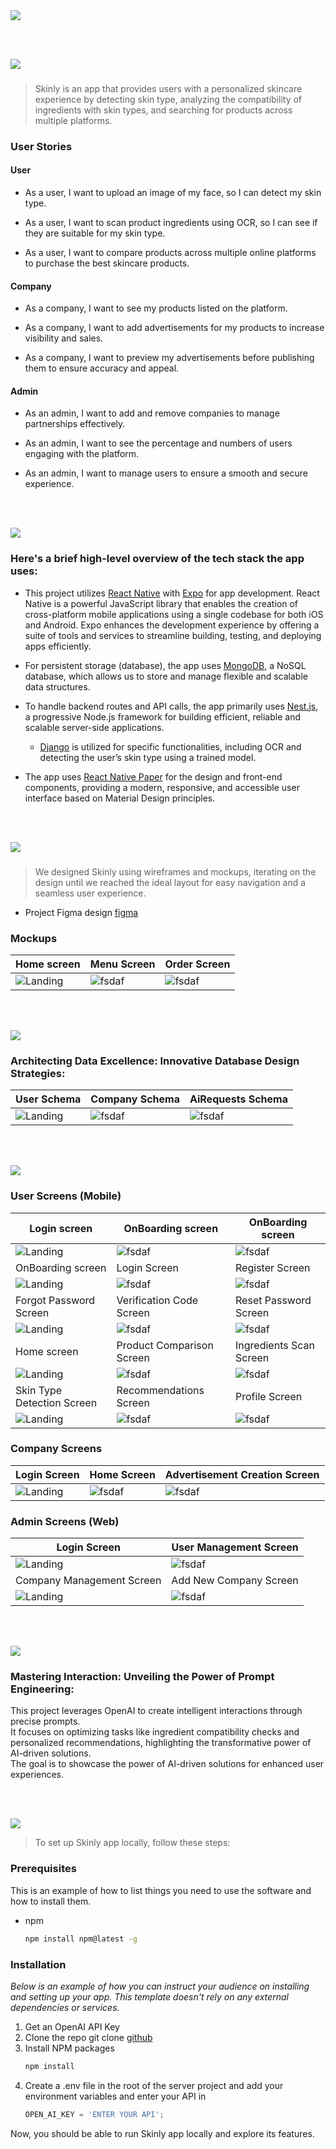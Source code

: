 <img src="./readme/title1.svg"/>

<br><br>

<!-- project philosophy -->
<img src="./readme/title2.svg"/>

###

> Skinly is an app that provides users with a personalized skincare experience by detecting skin type, analyzing the compatibility of ingredients with skin types, and searching for products across multiple platforms.


### User Stories
#### User

- As a user, I want to upload an image of my face, so I can detect my skin type.

- As a user, I want to scan product ingredients using OCR, so I can see if they are suitable for my skin type.

- As a user, I want to compare products across multiple online platforms to purchase the best skincare products.


#### Company
- As a company, I want to see my products listed on the platform.

- As a company, I want to add advertisements for my products to increase visibility and sales.

- As a company, I want to preview my advertisements before publishing them to ensure accuracy and appeal.


#### Admin
- As an admin, I want to add and remove companies to manage partnerships effectively.

- As an admin, I want to see the percentage and numbers of users engaging with the platform.

- As an admin, I want to manage users to ensure a smooth and secure experience.

<br><br>
<!-- Tech stack -->
<img src="./readme/title3.svg"/>

###  Here's a brief high-level overview of the tech stack the app uses:

- This project utilizes [React Native](https://reactnative.dev/) with [Expo](https://expo.dev/) for app development. React Native is a powerful JavaScript library that enables the creation of cross-platform mobile applications using a single codebase for both iOS and Android. Expo enhances the development experience by offering a suite of tools and services to streamline building, testing, and deploying apps efficiently.

- For persistent storage (database), the app uses [MongoDB](https://www.mongodb.com/), a NoSQL database, which allows us to store and manage flexible and scalable data structures.

- To handle backend routes and API calls, the app primarily uses [Nest.js](https://nestjs.com/), a progressive Node.js framework for building efficient, reliable and scalable server-side applications.

  - [Django](https://www.djangoproject.com/) is utilized for specific functionalities, including OCR and detecting the user’s skin type using a trained model.

- The app uses [ React Native Paper](https://reactnativepaper.com/) for the design and front-end components, providing a modern, responsive, and accessible user interface based on Material Design principles.
<!--
- The app uses the font ["Poppins"](https://fonts.google.com/specimen/Poppins) as its main font, offering a clean and modern design aesthetic that aligns with the material design guidelines.
 -->

<br><br>
<!-- UI UX -->
<img src="./readme/title4.svg"/>

###

> We designed Skinly using wireframes and mockups, iterating on the design until we reached the ideal layout for easy navigation and a seamless user experience.

- Project Figma design [figma](https://www.figma.com/design/QMLETGiujnRpv5Vc193IZc/UI-UX-Assignments?node-id=117-417&p=f&t=hetwMb0YXQQht2Jd-0)


### Mockups
| Home screen  | Menu Screen | Order Screen |
| ---| ---| ---|
| ![Landing](./readme/mockup1.png) | ![fsdaf](./readme/mockup2.png) | ![fsdaf](./readme/mockup3.png) |

<br><br>

<!-- Database Design -->

<img src="./readme/title5.svg"/>

###  Architecting Data Excellence: Innovative Database Design Strategies:

<!-- - Insert ER Diagram here -->
| User Schema  | Company Schema | AiRequests Schema |
| ---| ---| ---|
| ![Landing](./readme/user-snapshot1.png) | ![fsdaf](./readme/company-snapshot1.png)| ![fsdaf](./readme/ai-snapshot1.png) |


<br><br>


<!-- Implementation -->
<img src="./readme/title6.svg"/>


### User Screens (Mobile)
| Login screen  | OnBoarding screen | OnBoarding screen |
| ---| ---| ---|
| ![Landing](./readme/app/welcom-screen.jpeg) | ![fsdaf](./readme/app//onboarding1.jpeg) | ![fsdaf](./readme/app/onboarding2.jpeg) |
| OnBoarding screen  | Login Screen | Register Screen |
| ![Landing](./readme/app/onboarding3.jpeg) | ![fsdaf](./readme/app/login.jpeg) | ![fsdaf](./readme/app/register.jpeg) |
| Forgot Password Screen  | Verification Code Screen | Reset Password Screen |
| ![Landing](./readme/app/forget=password.jpeg) | ![fsdaf](./readme/app/verify.jpeg) | ![fsdaf](./readme/app/reseet.jpeg) |
| Home screen  | Product Comparison Screen | Ingredients Scan Screen |
| ![Landing](./readme/app/home.gif) | ![fsdaf](./readme/app/product.gif) | ![fsdaf](./readme/app/openai.gif) |
| Skin Type Detection Screen  | Recommendations Screen | Profile Screen |
| ![Landing](./readme/app/skin-detection-1.gif) | ![fsdaf](./readme/app/recommendations.jpeg) | ![fsdaf](./readme/app/profile.gif) |


### Company Screens
| Login Screen  | Home Screen |  Advertisement Creation Screen |
| ---| ---| ---|
| ![Landing](./readme/app/company-login.jpeg) | ![fsdaf](./readme/app/company-home.jpeg) | ![fsdaf](./readme/app/advertisment.jpeg) |

### Admin Screens (Web)
| Login Screen  | User Management Screen |
| ---| ---|
| ![Landing](./readme/app/admin-login.png) | ![fsdaf](./readme/app/admin-users.png) |
| Company Management Screen  |  Add New Company Screen |
| ![Landing](./readme/app/admin-companies.png) | ![fsdaf](./readme/app/admin-addCompany.png) |
<br><br>


<!-- Prompt Engineering -->
<img src="./readme/title7.svg"/>

###  Mastering Interaction: Unveiling the Power of Prompt Engineering:

This project leverages OpenAI to create intelligent interactions through precise prompts.<br>
 It focuses on optimizing tasks like ingredient compatibility checks and personalized recommendations, highlighting the transformative power of AI-driven solutions.<br>
 The goal is to showcase the power of AI-driven solutions for enhanced user experiences.

<br><br>

<!-- AWS Deployment -->
<!-- <img src="./readme/title8.svg"/>

###  Efficient Deployment: Unleashing the Potential with AWS Integration: -->



<!-- <br><br> -->

<!-- Unit Testing -->

<!-- How to run -->
<img src="./readme/title10.svg"/>

> To set up Skinly app locally, follow these steps:

### Prerequisites

This is an example of how to list things you need to use the software and how to install them.
* npm
  ```sh
  npm install npm@latest -g
  ```

### Installation

_Below is an example of how you can instruct your audience on installing and setting up your app. This template doesn't rely on any external dependencies or services._

1. Get an OpenAI API Key
2. Clone the repo
   git clone [github](https://github.com/LyneSultan/Skinly.git)
3. Install NPM packages
   ```sh
   npm install
   ```
4. Create a .env file in the root of the server project and add your environment variables and enter your API in
   ```js
   OPEN_AI_KEY = 'ENTER YOUR API';
   ```

Now, you should be able to run Skinly app locally and explore its features.
